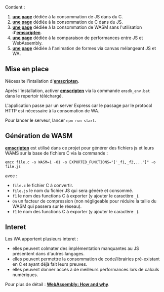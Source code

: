 Contient :
1. **[une page][JSinCLink]** dédiée à la consommation de JS dans du C.
1. **[une page][CinJSLink]** dédiée à la consommation de C dans du JS.
1. **[une page][WASMLink]** dédiée à la consommation de WASM sans l'utilisation d'**[emscripten][emscriptenLink]**.
1. **[une page][PerfLink]** dédiée à la comparaison de performances entre JS et WebAssembly.
1. **[une page][CanvasLink]** dédiée à l'animation de formes via canvas mélangeant JS et WA.

## Mise en place

Nécessite l'intallation d'**[emscripten][emscriptenInstallLink]**.

Après l'installation, activer **[emscripten][emscriptenLink]** via la commande `emsdk_env.bat` dans le repertoir téléchargé.

L'application passe par un server Express car le passage par le protocol HTTP est nécessaire à la consomation de WA.

Pour lancer le serveur, lancer `npm run start`.

## Génération de WASM

**[emscripten][emscriptenInstallLink]** est utilisé dans ce projet pour générer des fichiers js et leurs WAMS sur la base de fichiers C via la commande :

`emcc file.c -s WASM=1 -O1 -s EXPORTED_FUNCTIONS="['_f1,_f2,...']" -o file.js`

avec :
- `file.c` le fichier C à convertir.
- `file.js` le nom du fichier JS qui sera généré et consommé.
- `f1` le nom des functions C à exporter (y ajouter le caractère `_`).
- `On` un facteur de compression (non négligeable pour réduire la taille du WASM qui passera sur le réseau).
- `f1` le nom des functions C à exporter (y ajouter le caractère `_`).

## Interet

Les WA apportent plusieurs interet :
- elles peuvent colmater des implémentation manquantes au JS présentent dans d'autres langages.
- elles peuvent permettre la consommation de code/librairies pré-existant en C et ayant déjà fait leurs preuves.
- elles peuvent donner accès à de meilleurs performances lors de calculs numériques.

Pour plus de détail : **[WebAssembly: How and why][webassemblyLink]**.

[JSinCLink]: https://hugomencoboni.github.io/webAssemblyPlayground/public/consumeCinJS/index.html
[CinJSLink]: https://hugomencoboni.github.io/webAssemblyPlayground/public/consumeJSinC/index.html
[WASMLink]: https://hugomencoboni.github.io/webAssemblyPlayground/public/consumeWithoutEmscripten/index.html
[PerfLink]: https://hugomencoboni.github.io/webAssemblyPlayground/public/fibonacci/index.html
[CanvasLink]: https://hugomencoboni.github.io/webAssemblyPlayground/public/canvasBox/index.html

[emscriptenLink]: https://emscripten.org/docs/getting_started/downloads.html
[emscriptenInstallLink]: https://emscripten.org/docs/getting_started/downloads.html
[webassemblyLink]: https://blog.logrocket.com/webassembly-how-and-why-559b7f96cd71/
